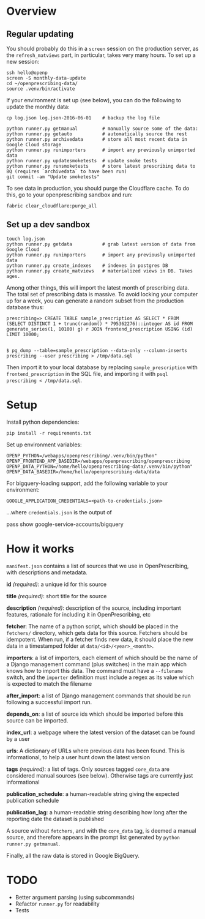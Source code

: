 # Overview

## Regular updating

You should probably do this in a `screen` session on the production
server, as the `refresh_matviews` part, in particular, takes very many
hours.  To set up a new session:

    ssh hello@openp
    screen -S monthly-data-update
    cd ~/openprescribing-data/
    source .venv/bin/activate

If your environment is set up (see below), you can do the following to update the monthly data:

    cp log.json log.json-2016-06-01    # backup the log file

    python runner.py getmanual         # manually source some of the data:
    python runner.py getauto           # automatically source the rest
    python runner.py archivedata       # store all most recent data in Google Cloud storage
    python runner.py runimporters      # import any previously unimported data
    python runner.py updatesmoketests  # update smoke tests
    python runner.py runsmoketests     # store latest prescribing data to BQ (requires `archivedata` to have been run)
    git commit -am "Update smoketests"

To see data in production, you should purge the Cloudflare cache. To
do this, go to your openprescribing sandbox and run:

    fabric clear_cloudflare:purge_all

## Set up a dev sandbox

    touch log.json
    python runner.py getdata           # grab latest version of data from Google Cloud
    python runner.py runimporters      # import any previously unimported data
    python runner.py create_indexes    # indexes in postgres DB
    python runner.py create_matviews   # materialized views in DB. Takes ages.


Among other things, this will import the latest month of prescribing data. The total set of prescribing data is massive. To avoid locking your computer up for a week, you can generate a random subset from the production database thus:

    prescribing=> CREATE TABLE sample_prescription AS SELECT * FROM (SELECT DISTINCT 1 + trunc(random() * 795362276)::integer AS id FROM generate_series(1, 10100) g) r JOIN frontend_prescription USING (id) LIMIT 10000;


    $ pg_dump --table=sample_prescription --data-only --column-inserts prescribing --user prescribing > /tmp/data.sql

Then import it to your local database by replacing `sample_prescription` with `frontend_prescription` in the SQL file, and importing it with `psql prescribing < /tmp/data.sql`.

# Setup

Install python dependencies:

    pip install -r requirements.txt

Set up environment variables:

    OPENP_PYTHON=/webapps/openprescribing/.venv/bin/python"
    OPENP_FRONTEND_APP_BASEDIR=/webapps/openprescribing/openprescribing
    OPENP_DATA_PYTHON=/home/hello/openprescribing-data/.venv/bin/python"
    OPENP_DATA_BASEDIR=/home/hello/openprescribing-data/data

For bigquery-loading support, add the following variable to your environment:

    GOOGLE_APPLICATION_CREDENTIALS=<path-to-credentials.json>

...where `credentials.json` is the output of

   pass show google-service-accounts/bigquery



# How it works

`manifest.json` contains a list of sources that we use in
OpenPrescribing, with descriptions and metadata.

**id** *(required)*: a unique id for this source

**title** *(required)*: short title for the source

**description** *(required)*: description of the source, including important features, rationale for including it in OpenPrescribing, etc

**fetcher**: The name of a python script, which should be placed in the `fetchers/` directory, which gets data for this source. Fetchers should be idempotent. When run, if a fetcher finds new data, it should place the new data in a timestamped folder at `data/<id>/<year>_<month>`.

**importers**: a list of importers, each element of which should be the name of a Django management command (plus switches) in the main app which knows how to import this data. The command must have a `--filename` switch, and the `importer` definition must include a regex as its value which is expected to match the filename

**after_import**: a list of Django management commands that should be run following a successful import run.

**depends_on**: a list of source ids which should be imported before this source can be imported.

**index_url**: a webpage where the latest version of the dataset can be found by a user

**urls**: A dictionary of URLs where previous data has been found. This is informational, to help a user hunt down the latest version

**tags** *(required)*: a list of tags. Only sources tagged `core_data` are considered manual sources (see below). Otherwise tags are currently just informational

**publication_schedule**: a human-readable string giving the expected publication schedule

**publication_lag**: a human-readable string describing how long after the reporting date the dataset is published

A source without `fetchers`, and with the `core_data` tag, is deemed a
manual source, and therefore appears in the prompt list generated by
`python runner.py getmanual`.

Finally, all the raw data is stored in Google BigQuery.

# TODO

* Better argument parsing (using subcommands)
* Refactor `runner.py` for readability
* Tests
